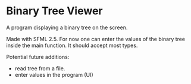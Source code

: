 # Binary Tree Viewer

A program displaying a binary tree on the screen.

Made with SFML 2.5.
For now one can enter the values of the binary tree inside the main function.
It should accept most types.

Potential future additions:
- read tree from a file.
- enter values in the program (UI)
